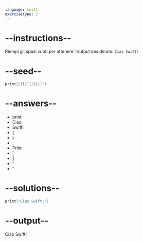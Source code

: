 ```yaml
---
language: swift
exerciseType: 2
---
```


# --instructions--

Riempi gli spazi vuoti per ottenere l'output desiderato: `Ciao Swift!`

# --seed--

```swift
print[/][/][/][/]")
```

# --answers--

- print
- Ciao
-  Swift!
- (
- )
- ,
- Print
- [
- ]
- "
- "

# --solutions--

```swift
print("Ciao Swift!")
```

# --output--

Ciao Swift!
